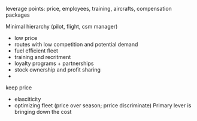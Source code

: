 leverage points: price, employees, training, aircrafts, compensation packages

Minimal hierarchy (pilot, flight, csm manager)
- low price
- routes with low competition and potential demand
- fuel efficient fleet
- training and recritment
- loyalty programs + partnerships
- stock ownership and profit sharing
- 
keep price 
- elasciticity
- optimizing fleet (price over season; prrice discriminate)
Primary lever is bringing down the cost
